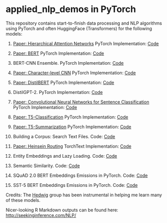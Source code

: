 # applied_nlp_demos in PyTorch

This repository contains start-to-finish data processing and NLP algorithms using PyTorch and often HuggingFace (Transformers) for the following models:

1. [Paper: Hierarchical Attention Networks](https://www.cs.cmu.edu/~hovy/papers/16HLT-hierarchical-attention-networks.pdf)  PyTorch Implementation: [Code](https://github.com/afogarty85/applied_nlp_demos/blob/master/HAN.py)

2. [Paper: BERT](https://arxiv.org/pdf/1810.04805.pdf?source=post_elevate_sequence_page)  PyTorch Implementation: [Code](https://github.com/afogarty85/applied_nlp_demos/blob/master/bert.py)

3. BERT-CNN Ensemble. PyTorch Implementation: [Code](https://github.com/afogarty85/applied_nlp_demos/blob/master/bert_cnn.py)

4. [Paper: Character-level CNN](https://papers.nips.cc/paper/5782-character-level-convolutional-networks-for-text-classification.pdf)  PyTorch Implementation: [Code](https://github.com/afogarty85/applied_nlp_demos/blob/master/char_cnn.py)

5. [Paper: DistilBERT](https://arxiv.org/pdf/1910.01108.pdf)  PyTorch Implementation: [Code](https://github.com/afogarty85/applied_nlp_demos/blob/master/distilbert.py)

6. DistilGPT-2.  PyTorch Implementation: [Code](https://github.com/afogarty85/applied_nlp_demos/blob/master/distilgpt2_generation.py)

7. [Paper: Convolutional Neural Networks for Sentence Classification](https://arxiv.org/pdf/1408.5882.pdf?source=post_page)  PyTorch Implementation: [Code](https://github.com/afogarty85/applied_nlp_demos/blob/master/kim_cnn.py)

8. [Paper: T5-Classification](https://arxiv.org/pdf/1910.10683.pdf)  PyTorch Implementation: [Code](https://github.com/afogarty85/applied_nlp_demos/blob/master/t5_classification.py)

9. [Paper: T5-Summarization](https://arxiv.org/pdf/1910.10683.pdf)  PyTorch Implementation: [Code](https://github.com/afogarty85/applied_nlp_demos/blob/master/t5_conditional_generation.py)

10. Building a Corpus: Search Text Files. Code: [Code](https://github.com/afogarty85/applied_nlp_demos/blob/master/search_text_files.py)

11. [Paper: Heinsein Routing](https://arxiv.org/abs/1911.00792)  TorchText Implementation: [Code](https://github.com/afogarty85/applied_nlp_demos/blob/master/BERT_capsule.py)

12. Entity Embeddings and Lazy Loading. Code: [Code](https://github.com/afogarty85/applied_nlp_demos/blob/master/torch_dataset.py)

13. Semantic Similarity. Code: [Code](https://github.com/afogarty85/applied_nlp_demos/blob/master/semantic_sim.py)

14. SQuAD 2.0 BERT Embeddings Emissions in PyTorch. Code: [Code](https://github.com/afogarty85/applied_nlp_demos/blob/master/squad_embeds.py)

15. SST-5 BERT Embeddings Emissions in PyTorch. Code: [Code](https://github.com/afogarty85/applied_nlp_demos/blob/master/sst_embeds.py)

Credits: The [Hedwig](https://github.com/castorini/hedwig) group has been instrumental in helping me learn many of these models.

Nicer-looking R Markdown outputs can be found here: http://seekinginference.com/NLP/
